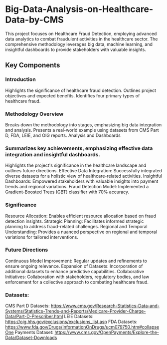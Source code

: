 # Big-Data-Analysis-on-Healthcare-Data-by-CMS
This project focuses on Healthcare Fraud Detection, employing advanced data analytics to combat fraudulent activities in the healthcare sector. The comprehensive methodology leverages big data, machine learning, and insightful dashboards to provide stakeholders with valuable insights.

## Key Components
### Introduction
Highlights the significance of healthcare fraud detection.
Outlines project objectives and expected benefits.
Identifies four primary types of healthcare fraud.

### Methodology Overview
Breaks down the methodology into stages, emphasizing big data integration and analysis.
Presents a real-world example using datasets from CMS Part D, FDA, LEIE, and OIG reports.
Analysis and Dashboards

### Summarizes key achievements, emphasizing effective data integration and insightful dashboards.
Highlights the project's significance in the healthcare landscape and outlines future directions.
Effective Data Integration: Successfully integrated diverse datasets for a holistic view of healthcare-related activities.
Insightful Dashboards: Empowered stakeholders with valuable insights into payment trends and regional variations.
Fraud Detection Model: Implemented a Gradient-Boosted Trees (GBT) classifier with 70% accuracy.

### Significance
Resource Allocation: Enables efficient resource allocation based on fraud detection insights.
Strategic Planning: Facilitates informed strategic planning to address fraud-related challenges.
Regional and Temporal Understanding: Provides a nuanced perspective on regional and temporal variations for tailored interventions.

### Future Directions
Continuous Model Improvement: Regular updates and refinements to ensure ongoing relevance.
Expansion of Datasets: Incorporation of additional datasets to enhance predictive capabilities.
Collaborative Initiatives: Collaboration with stakeholders, regulatory bodies, and law enforcement for a collective approach to combating healthcare fraud.

### Datasets:
CMS Part D Datasets: https://www.cms.gov/Research-Statistics-Data-and-Systems/Statistics-Trends-and-Reports/Medicare-Provider-Charge-Data/Part-D-Prescriber.html 
LEIE Datasets: https://oig.hhs.gov/exclusions/exclusions_list.asp 
FDA Datasets: https://www.fda.gov/Drugs/InformationOnDrugs/ucm079750.htm#collapseOne 
Payments Dataset: https://www.cms.gov/OpenPayments/Explore-the-Data/Dataset-Downloads
